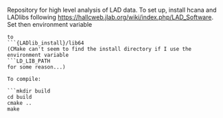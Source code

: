 Repository for high level analysis of LAD data.  To set up, install hcana and LADlibs following https://hallcweb.jlab.org/wiki/index.php/LAD_Software.
Set then environment variable 
```LAD_LIB_PATH
to
```{LADlib_install}/lib64
(CMake can't seem to find the install directory if I use the environment variable
```LD_LIB_PATH
for some reason...)

To compile:

```mkdir build
cd build
cmake ..
make

